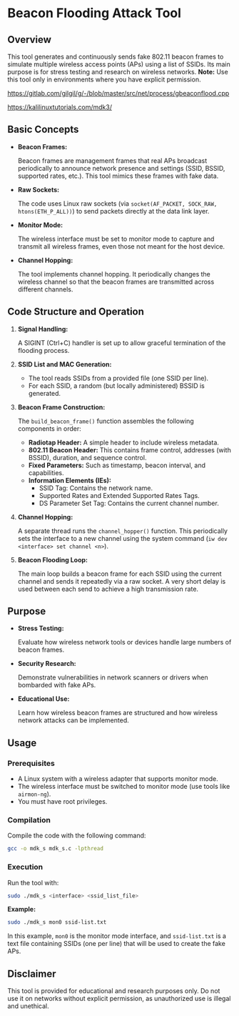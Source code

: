 # Beacon Flooding Attack Tool

## Overview

This tool generates and continuously sends fake 802.11 beacon frames to simulate multiple wireless access points (APs) using a list of SSIDs. Its main purpose is for stress testing and research on wireless networks. **Note:** Use this tool only in environments where you have explicit permission.

https://gitlab.com/gilgil/g/-/blob/master/src/net/process/gbeaconflood.cpp

https://kalilinuxtutorials.com/mdk3/


## Basic Concepts

- **Beacon Frames:**
    
    Beacon frames are management frames that real APs broadcast periodically to announce network presence and settings (SSID, BSSID, supported rates, etc.). This tool mimics these frames with fake data.
    
- **Raw Sockets:**
    
    The code uses Linux raw sockets (via `socket(AF_PACKET, SOCK_RAW, htons(ETH_P_ALL))`) to send packets directly at the data link layer.
    
- **Monitor Mode:**
    
    The wireless interface must be set to monitor mode to capture and transmit all wireless frames, even those not meant for the host device.
    
- **Channel Hopping:**
    
    The tool implements channel hopping. It periodically changes the wireless channel so that the beacon frames are transmitted across different channels.
    

## Code Structure and Operation

1. **Signal Handling:**
    
    A SIGINT (Ctrl+C) handler is set up to allow graceful termination of the flooding process.
    
2. **SSID List and MAC Generation:**
    - The tool reads SSIDs from a provided file (one SSID per line).
    - For each SSID, a random (but locally administered) BSSID is generated.
3. **Beacon Frame Construction:**
    
    The `build_beacon_frame()` function assembles the following components in order:
    
    - **Radiotap Header:** A simple header to include wireless metadata.
    - **802.11 Beacon Header:** This contains frame control, addresses (with BSSID), duration, and sequence control.
    - **Fixed Parameters:** Such as timestamp, beacon interval, and capabilities.
    - **Information Elements (IEs):**
        - SSID Tag: Contains the network name.
        - Supported Rates and Extended Supported Rates Tags.
        - DS Parameter Set Tag: Contains the current channel number.
4. **Channel Hopping:**
    
    A separate thread runs the `channel_hopper()` function. This periodically sets the interface to a new channel using the system command (`iw dev <interface> set channel <n>`).
    
5. **Beacon Flooding Loop:**
    
    The main loop builds a beacon frame for each SSID using the current channel and sends it repeatedly via a raw socket. A very short delay is used between each send to achieve a high transmission rate.
    

## Purpose

- **Stress Testing:**
    
    Evaluate how wireless network tools or devices handle large numbers of beacon frames.
    
- **Security Research:**
    
    Demonstrate vulnerabilities in network scanners or drivers when bombarded with fake APs.
    
- **Educational Use:**
    
    Learn how wireless beacon frames are structured and how wireless network attacks can be implemented.
    

## Usage

### Prerequisites

- A Linux system with a wireless adapter that supports monitor mode.
- The wireless interface must be switched to monitor mode (use tools like `airmon-ng`).
- You must have root privileges.

### Compilation

Compile the code with the following command:

```bash
gcc -o mdk_s mdk_s.c -lpthread

```

### Execution

Run the tool with:

```bash
sudo ./mdk_s <interface> <ssid_list_file>

```

**Example:**

```bash
sudo ./mdk_s mon0 ssid-list.txt

```

In this example, `mon0` is the monitor mode interface, and `ssid-list.txt` is a text file containing SSIDs (one per line) that will be used to create the fake APs.

## Disclaimer

This tool is provided for educational and research purposes only. Do not use it on networks without explicit permission, as unauthorized use is illegal and unethical.
